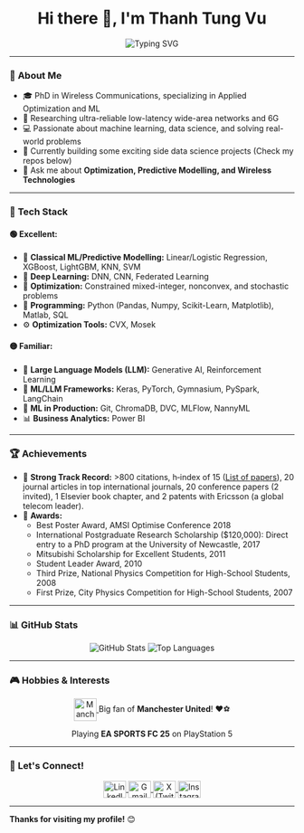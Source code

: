<h1 align="center">Hi there 👋, I'm Thanh Tung Vu</h1>
<p align="center">
  <img src="https://readme-typing-svg.demolab.com?font=Fira+Code&size=22&pause=1000&color=00FF00&center=true&vCenter=true&width=600&lines=Data+Scientist+%7C+6G+Researcher;Passionate+about+AI+%26+Data+Science;Always+learning+and+sharing+new+technologies" alt="Typing SVG" />
</p>

---

### 🌟 **About Me**
- 🎓 PhD in Wireless Communications, specializing in Applied Optimization and ML
- 🔬 Researching ultra-reliable low-latency wide-area networks and 6G
- 💻 Passionate about machine learning, data science, and solving real-world problems
- 🌱 Currently building some exciting side data science projects (Check my repos below)
- 💬 Ask me about **Optimization, Predictive Modelling, and Wireless Technologies** 

---

### 🚀 **Tech Stack**

#### 🟢 **Excellent:**
- 🧠 **Classical ML/Predictive Modelling:** Linear/Logistic Regression, XGBoost, LightGBM, KNN, SVM  
- 🤖 **Deep Learning:** DNN, CNN, Federated Learning  
- 📝 **Optimization:** Constrained mixed-integer, nonconvex, and stochastic problems  
- 🐍 **Programming:** Python (Pandas, Numpy, Scikit-Learn, Matplotlib), Matlab, SQL  
- ⚙️ **Optimization Tools:** CVX, Mosek  

#### 🟡 **Familiar:**
- 🤗 **Large Language Models (LLM):** Generative AI, Reinforcement Learning  
- 🔧 **ML/LLM Frameworks:** Keras, PyTorch, Gymnasium, PySpark, LangChain
- 🚀 **ML in Production:** Git, ChromaDB, DVC, MLFlow, NannyML
- 📊 **Business Analytics:** Power BI 

---

### 🏆 **Achievements**
- 🏅 **Strong Track Record:** >800 citations, h‐index of 15 ([List of papers](https://scholar.google.com/citations?hl=en&user=Yr2ixYEAAAAJ&view_op=list_works&sortby=pubdate)), 20 journal articles in top international journals, 20 conference papers (2 invited), 1 Elsevier book chapter, and 2 patents with Ericsson (a global telecom leader).  
- 🥇 **Awards:**  
  - Best Poster Award, AMSI Optimise Conference 2018  
  - International Postgraduate Research Scholarship ($120,000): Direct entry to a PhD program at the University of Newcastle, 2017  
  - Mitsubishi Scholarship for Excellent Students, 2011  
  - Student Leader Award, 2010  
  - Third Prize, National Physics Competition for High-School Students, 2008  
  - First Prize, City Physics Competition for High-School Students, 2007  

---

### 📊 **GitHub Stats**
<p align="center">
  <img src="https://github-readme-stats.vercel.app/api?username=thanhtungvudata&show_icons=true&theme=radical" alt="GitHub Stats" />
  <img src="https://github-readme-stats.vercel.app/api/top-langs/?username=thanhtungvudata&layout=compact&theme=radical" alt="Top Languages" />
</p>

---

### 🎮 **Hobbies & Interests**

<p align="center">
  <!-- Manchester United -->
  <a href="https://www.manutd.com/" target="_blank">
    <img align="center" src="https://upload.wikimedia.org/wikipedia/en/7/7a/Manchester_United_FC_crest.svg" alt="Manchester United" height="40" width="40" />
  </a>
  <span> Big fan of <strong>Manchester United</strong>! ❤️⚽</span>
</p>

<p align="center">
  <span> Playing <strong>EA SPORTS FC 25</strong> on PlayStation 5 </span>
</p>


---

### 💬 **Let's Connect!**

<p align="center">
  <a href="https://www.linkedin.com/in/thanhtungvudata/" target="blank">
    <img align="center" src="https://raw.githubusercontent.com/rahuldkjain/github-profile-readme-generator/master/src/images/icons/Social/linked-in-alt.svg" alt="LinkedIn" height="30" width="40" />
  </a>
  
  <a href="mailto:thanhtungvudata@gmail.com" target="blank">
    <img align="center" src="https://img.icons8.com/color/48/000000/gmail-new.png" alt="Gmail" height="30" width="40" />
  </a>
  
  <a href="https://x.com/thanhtungvudata" target="blank">
    <img align="center" src="https://raw.githubusercontent.com/rahuldkjain/github-profile-readme-generator/master/src/images/icons/Social/twitter.svg" alt="X (Twitter)" height="30" width="40" />
  </a>
  
  <a href="https://www.instagram.com/thanhtungvudata/" target="blank">
    <img align="center" src="https://raw.githubusercontent.com/rahuldkjain/github-profile-readme-generator/master/src/images/icons/Social/instagram.svg" alt="Instagram" height="30" width="40" />
  </a>
</p>

---

**Thanks for visiting my profile!** 😊
